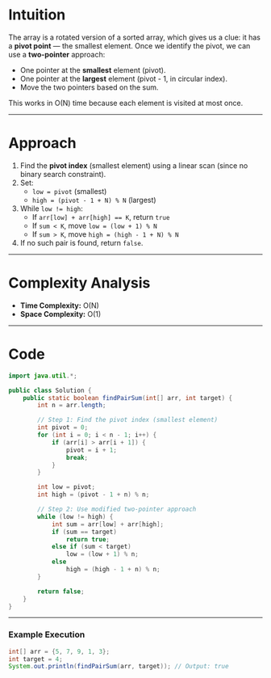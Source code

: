 # Intuition

The array is a rotated version of a sorted array, which gives us a clue: it has a **pivot point** — the smallest element. Once we identify the pivot, we can use a **two-pointer** approach:
* One pointer at the **smallest** element (pivot).
* One pointer at the **largest** element (pivot - 1, in circular index).
* Move the two pointers based on the sum.

This works in O(N) time because each element is visited at most once.

---

# Approach

1. Find the **pivot index** (smallest element) using a linear scan (since no binary search constraint).
2. Set:
   * `low = pivot` (smallest)
   * `high = (pivot - 1 + N) % N` (largest)
3. While `low != high`:
   * If `arr[low] + arr[high] == K`, return `true`
   * If `sum < K`, move `low = (low + 1) % N`
   * If `sum > K`, move `high = (high - 1 + N) % N`
4. If no such pair is found, return `false`.

---

# Complexity Analysis

* **Time Complexity:** O(N)
* **Space Complexity:** O(1)

---

# Code

```java
import java.util.*;

public class Solution {
    public static boolean findPairSum(int[] arr, int target) {
        int n = arr.length;

        // Step 1: Find the pivot index (smallest element)
        int pivot = 0;
        for (int i = 0; i < n - 1; i++) {
            if (arr[i] > arr[i + 1]) {
                pivot = i + 1;
                break;
            }
        }

        int low = pivot;
        int high = (pivot - 1 + n) % n;

        // Step 2: Use modified two-pointer approach
        while (low != high) {
            int sum = arr[low] + arr[high];
            if (sum == target)
                return true;
            else if (sum < target)
                low = (low + 1) % n;
            else
                high = (high - 1 + n) % n;
        }

        return false;
    }
}
```

---

### Example Execution

```java
int[] arr = {5, 7, 9, 1, 3};
int target = 4;
System.out.println(findPairSum(arr, target)); // Output: true
```
